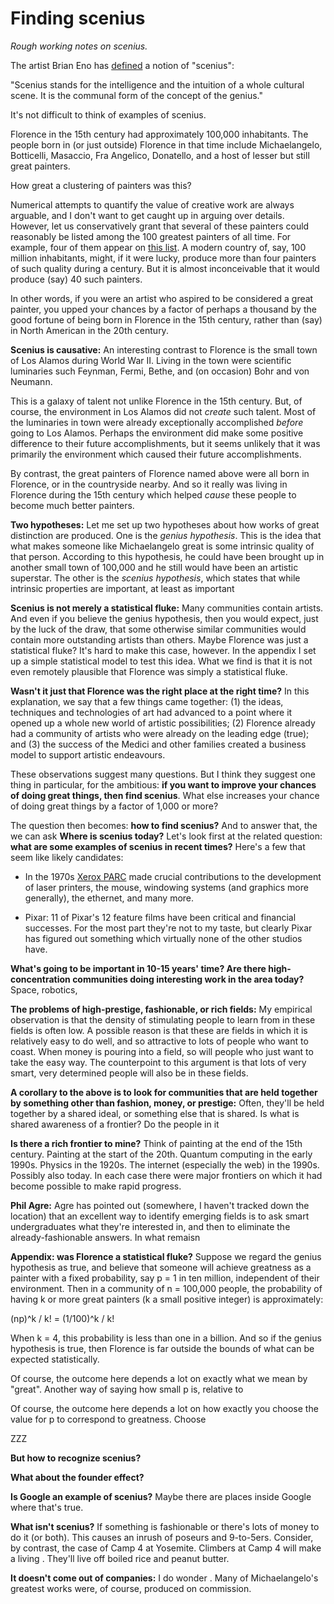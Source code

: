 # Finding scenius

_Rough working notes on scenius._

The artist Brian Eno has
[defined](http://www.kk.org/thetechnium/archives/2008/06/scenius_or_comm.php)
a notion of "scenius": 

"Scenius stands for the intelligence and the intuition of a whole
cultural scene. It is the communal form of the concept of the genius."

It's not difficult to think of examples of scenius.  

Florence in the 15th century had approximately 100,000 inhabitants.
The people born in (or just outside) Florence in that time include
Michaelangelo, Botticelli, Masaccio, Fra Angelico, Donatello, and a
host of lesser but still great painters.

How great a clustering of painters was this?

Numerical attempts to quantify the value of creative work are always
arguable, and I don't want to get caught up in arguing over details.
However, let us conservatively grant that several of these painters
could reasonably be listed among the 100 greatest painters of all
time.  For example, four of them appear on
[this list](http://www.theartwolf.com/articles/most-important-painters.htm).
A modern country of, say, 100 million inhabitants, might, if it were
lucky, produce more than four painters of such quality during a
century.  But it is almost inconceivable that it would produce (say)
40 such painters.

In other words, if you were an artist who aspired to be considered a
great painter, you upped your chances by a factor of perhaps a
thousand by the good fortune of being born in Florence in the 15th
century, rather than (say) in North American in the 20th century.

**Scenius is causative:** An interesting contrast to Florence is the
small town of Los Alamos during World War II.  Living in the town were
scientific luminaries such Feynman, Fermi, Bethe, and (on occasion)
Bohr and von Neumann.

This is a galaxy of talent not unlike Florence in the 15th century.
But, of course, the environment in Los Alamos did not _create_ such
talent.  Most of the luminaries in town were already exceptionally
accomplished _before_ going to Los Alamos.  Perhaps the environment
did make some positive difference to their future accomplishments, but
it seems unlikely that it was primarily the environment which caused
their future accomplishments.

By contrast, the great painters of Florence named above were all born
in Florence, or in the countryside nearby.  And so it really was
living in Florence during the 15th century which helped _cause_ these
people to become much better painters.
  
**Two hypotheses:** Let me set up two hypotheses about how works of
  great distinction are produced.  One is the _genius hypothesis_.
  This is the idea that what makes someone like Michaelangelo great is
  some intrinsic quality of that person.  According to this
  hypothesis, he could have been brought up in another small town of
  100,000 and he still would have been an artistic superstar.  The
  other is the _scenius hypothesis_, which states that while intrinsic
  properties are important, at least as important
  
**Scenius is not merely a statistical fluke:** Many communities
  contain artists.  And even if you believe the genius hypothesis,
  then you would expect, just by the luck of the draw, that some
  otherwise similar communities would contain more outstanding artists
  than others.  Maybe Florence was just a statistical fluke?  It's
  hard to make this case, however.  In the appendix I set up a simple
  statistical model to test this idea.  What we find is that it is not
  even remotely plausible that Florence was simply a statistical
  fluke.
    
**Wasn't it just that Florence was the right place at the right
  time?** In this explanation, we say that a few things came together:
  (1) the ideas, techniques and technologies of art had advanced to a
  point where it opened up a whole new world of artistic
  possibilities; (2) Florence already had a community of artists who
  were already on the leading edge (true); and (3) the success of the
  Medici and other families created a business model to support
  artistic endeavours.

These observations suggest many questions.  But I think they suggest
one thing in particular, for the ambitious: **if you want to improve
your chances of doing great things, then find scenius**. What else
increases your chance of doing great things by a factor of 1,000 or
more?  

The question then becomes: **how to find scenius?** And to answer
that, the we can ask **Where is scenius today?** Let's look first at
the related question: **what are some examples of scenius in recent
times?** Here's a few that seem like likely candidates:
  
+ In the 1970s
  [Xerox PARC](http://en.wikipedia.org/wiki/PARC_(company)) made
  crucial contributions to the development of laser printers, the
  mouse, windowing systems (and graphics more generally), the
  ethernet, and many more.

+ Pixar: 11 of Pixar's 12 feature films have been critical and
financial successes.  For the most part they're not to my taste, but
clearly Pixar has figured out something which virtually none of the
other studios have.

**What's going to be important in 10-15 years' time? Are there
  high-concentration communities doing interesting work in the area
  today?** Space, robotics, 
  
**The problems of high-prestige, fashionable, or rich fields:** My
empirical observation is that the density of stimulating people to
learn from in these fields is often low.  A possible reason is that
these are fields in which it is relatively easy to do well, and so
attractive to lots of people who want to coast.  When money is pouring
into a field, so will people who just want to take the easy way.  The
counterpoint to this argument is that lots of very smart, very
determined people will also be in these fields.

**A corollary to the above is to look for communities that are held
 together by something other than fashion, money, or prestige:**
 Often, they'll be held together by a shared ideal, or something else
 that is shared.  Is what is shared awareness of a frontier?  Do the
 people in it

**Is there a rich frontier to mine?** Think of painting at the end of
  the 15th century.  Painting at the start of the 20th.  Quantum
  computing in the early 1990s.  Physics in the 1920s.  The internet
  (especially the web) in the 1990s.  Possibly also today.  In each
  case there were major frontiers on which it had become possible to
  make rapid progress.
  
**Phil Agre:** Agre has pointed out (somewhere, I haven't tracked down
  the location) that an excellent way to identify emerging fields is
  to ask smart undergraduates what they're interested in, and then to
  eliminate the already-fashionable answers.  In what remaisn

**Appendix: was Florence a statistical fluke?** Suppose we regard the
  genius hypothesis as true, and believe that someone will achieve
  greatness as a painter with a fixed probability, say p = 1 in ten
  million, independent of their environment.  Then in a community of n
  = 100,000 people, the probability of having k or more great painters
  (k a small positive integer) is approximately:
  
  (np)^k / k! = (1/100)^k / k!
  
  When k = 4, this probability is less than one in a billion.  And so
  if the genius hypothesis is true, then Florence is far outside the
  bounds of what can be expected statistically.
  
  Of course, the outcome here depends a lot on exactly what we mean by
  "great".  Another way of saying how small p is, relative to
    
  
  Of course, the outcome here depends a lot on how exactly you choose
  the value for p to correspond to greatness.  Choose



ZZZ





**But how to recognize scenius?**


**What about the founder effect?**



**Is Google an example of scenius?** Maybe there are places inside
  Google where that's true.

**What isn't scenius?** If something is fashionable or there's lots of
  money to do it (or both).  This causes an inrush of poseurs and
  9-to-5ers.  Consider, by contrast, the case of Camp 4 at Yosemite.
  Climbers at Camp 4 will make a living . They'll live off boiled rice
  and peanut butter.
  

**It doesn't come out of companies:** I do wonder . Many of
  Michaelangelo's greatest works were, of course, produced on
  commission.
